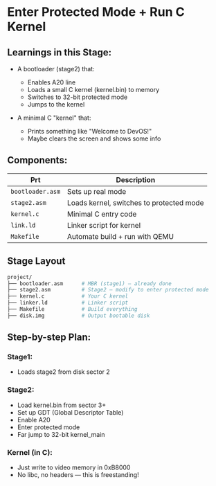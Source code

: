 # Enter Protected Mode + Run C Kernel


## Learnings in this Stage:

- A bootloader (stage2) that:
    - Enables A20 line
    - Loads a small C kernel (kernel.bin) to memory
    - Switches to 32-bit protected mode
    - Jumps to the kernel

- A minimal C "kernel" that:
    - Prints something like "Welcome to DevOS!"
    - Maybe clears the screen and shows some info

## Components:

|  Prt             | Description                              |
| ---------------- | ---------------------------------------- |
| `bootloader.asm` | Sets up real mode                        |
| `stage2.asm`     | Loads kernel, switches to protected mode |
| `kernel.c`       | Minimal C entry code                     |
| `link.ld`        | Linker script for kernel                 |
| `Makefile`       | Automate build + run with QEMU           |


## Stage Layout

```bash
project/
├── bootloader.asm      # MBR (stage1) — already done
├── stage2.asm          # Stage2 — modify to enter protected mode
├── kernel.c            # Your C kernel
├── linker.ld           # Linker script
├── Makefile            # Build everything
├── disk.img            # Output bootable disk
```

## Step-by-step Plan:

### Stage1: 

- Loads stage2 from disk sector 2

### Stage2:

- Load kernel.bin from sector 3+
- Set up GDT (Global Descriptor Table)
- Enable A20
- Enter protected mode
- Far jump to 32-bit kernel_main

### Kernel (in C):

- Just write to video memory in 0xB8000
- No libc, no headers — this is freestanding!
